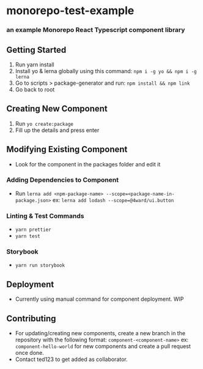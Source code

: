 # monorepo-test-example

### an example Monorepo React Typescript component library

## Getting Started
1. Run yarn install
2. Install yo & lerna globally using this command: `npm i -g yo && npm i -g lerna`
3. Go to scripts > package-generator and run: `npm install && npm link`
4. Go back to root 

## Creating New Component
1. Run `yo create:package`
2. Fill up the details and press enter

## Modifying Existing Component
 - Look for the component in the packages folder and edit it

### Adding Dependencies to Component
 - Run `lerna add <npm-package-name> --scope=<package-name-in-package.json>`
 ex: `lerna add lodash --scope=@4ward/ui.button`

### Linting & Test Commands
 - `yarn prettier`
 - `yarn test`
### Storybook
 - `yarn run storybook`
## Deployment
- Currently using manual command for component deployment. WIP

## Contributing
- For updating/creating new components, create a new branch in the repository with the following format: `component-<component-name>` ex: `component-hello-world` for new components and create a pull request once done.
- Contact ted123 to get added as collaborator.

